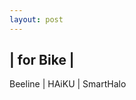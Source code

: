 ```yaml
---
layout: post
---
```


## | for Bike |
Beeline | HAiKU | SmartHalo

<!--
Brand | Official Websites
------------ | -------------
Beeline | [https://beeline.co/](https://beeline.co/)
HAiKU | [http://www.haiku.bike/](http://www.haiku.bike/)
SmartHalo | [https://www.smarthalo.bike/#intro](https://www.smarthalo.bike/#intro)-->
